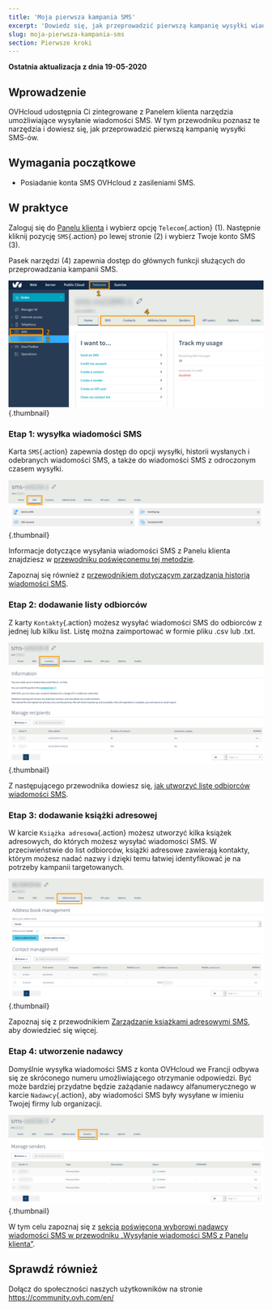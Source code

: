 ```yaml
---
title: 'Moja pierwsza kampania SMS'
excerpt: 'Dowiedz się, jak przeprowadzić pierwszą kampanię wysyłki wiadomości SMS'
slug: moja-pierwsza-kampania-sms
section: Pierwsze kroki
---
```


**Ostatnia aktualizacja z dnia 19-05-2020**

## Wprowadzenie

OVHcloud udostępnia Ci zintegrowane z Panelem klienta narzędzia umożliwiające wysyłanie wiadomości SMS. W tym przewodniku poznasz te narzędzia i dowiesz się, jak przeprowadzić pierwszą kampanię wysyłki SMS-ów.

## Wymagania początkowe

- Posiadanie konta SMS OVHcloud z zasileniami SMS.

## W praktyce

Zaloguj się do [Panelu klienta](https://www.ovh.com/auth/?action=gotomanager) i wybierz opcję `Telecom`{.action} (1). Następnie kliknij pozycję `SMS`{.action} po lewej stronie (2) i wybierz Twoje konto SMS (3).

Pasek narzędzi (4) zapewnia dostęp do głównych funkcji służących do przeprowadzania kampanii SMS.

![firstsms](images/firstsms01.png){.thumbnail}

### Etap 1: wysyłka wiadomości SMS

Karta `SMS`{.action} zapewnia dostęp do opcji wysyłki, historii wysłanych i odebranych wiadomości SMS, a także do wiadomości SMS z odroczonym czasem wysyłki.

![firstsms](images/firstsms02.png){.thumbnail}

Informacje dotyczące wysyłania wiadomości SMS z Panelu klienta znajdziesz w [przewodniku poświęconemu tej metodzie](../wysylanie-wiadomosci-sms-z-panelu-klienta/).

Zapoznaj się również z [przewodnikiem dotyczącym zarządzania historią wiadomości SMS](../zarzadzanie-historia-wiadomosci-sms/).

### Etap 2: dodawanie listy odbiorców

Z karty `Kontakty`{.action} możesz wysyłać wiadomości SMS do odbiorców z jednej lub kilku list. Listę można zaimportować w formie pliku .csv lub .txt.

![firstsms](images/firstsms03.png){.thumbnail}

Z następującego przewodnika dowiesz się, [jak utworzyć listę odbiorców wiadomości SMS](../lista-odbiorcow-sms/).

### Etap 3: dodawanie książki adresowej

W karcie `Książka adresowa`{.action} możesz utworzyć kilka książek adresowych, do których możesz wysyłać wiadomości SMS. W przeciwieństwie do list odbiorców, książki adresowe zawierają kontakty, którym możesz nadać nazwy i dzięki temu łatwiej identyfikować je na potrzeby kampanii targetowanych.

![firstsms](images/firstsms04.png){.thumbnail}

Zapoznaj się z przewodnikiem [Zarządzanie książkami adresowymi SMS](../zarzadzanie-ksiazkami-adresowymi-sms/), aby dowiedzieć się więcej.

### Etap 4: utworzenie nadawcy

Domyślnie wysyłka wiadomości SMS z konta OVHcloud we Francji odbywa się ze skróconego numeru umożliwiającego otrzymanie odpowiedzi. Być może bardziej przydatne będzie zażądanie nadawcy alfanumerycznego w karcie `Nadawcy`{.action}, aby wiadomości SMS były wysyłane w imieniu Twojej firmy lub organizacji.

![firstsms](images/firstsms05.png){.thumbnail}

W tym celu zapoznaj się z [sekcją poświęconą wyborowi nadawcy wiadomości SMS w przewodniku „Wysyłanie wiadomości SMS z Panelu klienta”](../envoyer_des_sms_depuis_mon_espace_client/#etap-3-wybor-nadawcy-wiadomosci-sms).

## Sprawdź również

Dołącz do społeczności naszych użytkowników na stronie <https://community.ovh.com/en/>

